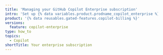 ```yaml
---
title: 'Managing your GitHub Copilot Enterprise subscription'
intro: 'Set up {% data variables.product.prodname_copilot_enterprise %} for your enterprise account and manage your subscription.'
product: '{% data reusables.gated-features.copilot-billing %}'
versions:
  feature: copilot-enterprise
type: how_to
topics:
  - Copilot
shortTitle: Your enterprise subscription
---
```

